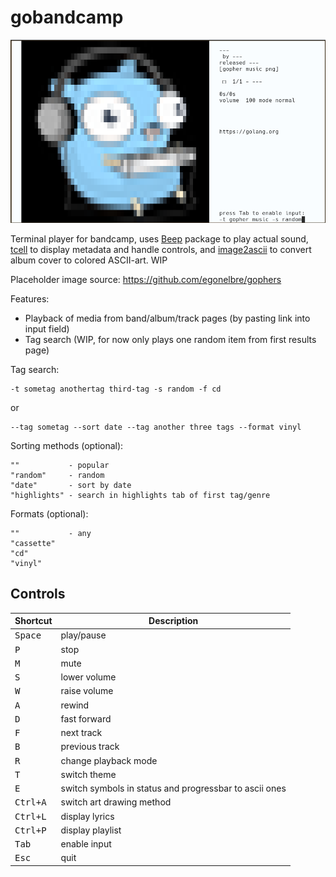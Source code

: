 # gobandcamp

![screenshot](/assets/screenshot.png)

Terminal player for bandcamp, uses [Beep](https://github.com/faiface/beep/) package to play actual sound, [tcell](https://github.com/gdamore/tcell) to display metadata and handle controls, and [image2ascii](https://github.com/qeesung/image2ascii) to convert album cover to colored ASCII-art. WIP
 
Placeholder image source: https://github.com/egonelbre/gophers

Features:
- Playback of media from band/album/track pages (by pasting link into input field)
- Tag search (WIP, for now only plays one random item from first results page)

Tag search:

    -t sometag anothertag third-tag -s random -f cd

or

    --tag sometag --sort date --tag another three tags --format vinyl

Sorting methods (optional):

    ""           - popular
    "random"     - random
    "date"       - sort by date
    "highlights" - search in highlights tab of first tag/genre

Formats (optional):

    ""           - any
    "cassette"
    "cd"
    "vinyl"


## Controls

| Shortcut                | Description                                                        |
|-------------------------|--------------------------------------------------------------------|
|     <kbd>Space</kbd>    | play/pause                                                         |
|       <kbd>P</kbd>      | stop                                                               |
|       <kbd>M</kbd>      | mute                                                               |
|       <kbd>S</kbd>      | lower volume                                                       |
|       <kbd>W</kbd>      | raise volume                                                       |
|       <kbd>A</kbd>      | rewind                                                             |
|       <kbd>D</kbd>      | fast forward                                                       |
|       <kbd>F</kbd>      | next track                                                         |
|       <kbd>B</kbd>      | previous track                                                     |
|       <kbd>R</kbd>      | change playback mode                                               |
|       <kbd>T</kbd>      | switch theme                                                       |
|       <kbd>E</kbd>      | switch symbols in status and progressbar to ascii ones             |
|    <kbd>Ctrl+A</kbd>    | switch art drawing method                                          |
|    <kbd>Ctrl+L</kbd>    | display lyrics                                                     |
|    <kbd>Ctrl+P</kbd>    | display playlist                                                   |
|      <kbd>Tab</kbd>     | enable input                                                       |
|      <kbd>Esc</kbd>     | quit                                                               |
